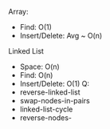 Array:

 - Find: O(1) 
 - Insert/Delete: Avg ~ O(n)

Linked List

 - Space: O(n) 
 - Find: O(n) 
 - Insert/Delete: O(1)
Q:
- reverse-linked-list
- swap-nodes-in-pairs
- linked-list-cycle
- reverse-nodes-
<!--stackedit_data:
eyJoaXN0b3J5IjpbLTE0NDU5NTEzMTQsLTUwMDM1ODExNV19
-->